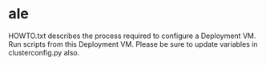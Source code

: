 # ale
HOWTO.txt describes the process required to configure a Deployment VM. Run scripts from this Deployment VM.
Please be sure to update variables in clusterconfig.py also.
